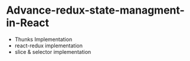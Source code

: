 # Advance-redux-state-managment-in-React
- Thunks Implementation
- react-redux implementation
- slice & selector implementation 
